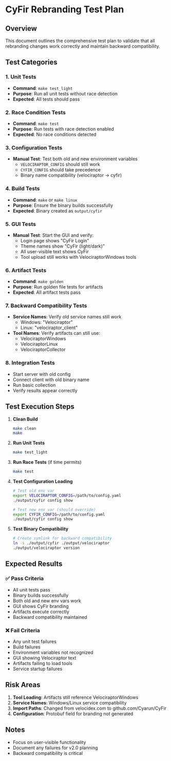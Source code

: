# CyFir Rebranding Test Plan

## Overview
This document outlines the comprehensive test plan to validate that all rebranding changes work correctly and maintain backward compatibility.

## Test Categories

### 1. Unit Tests
- **Command**: `make test_light`
- **Purpose**: Run all unit tests without race detection
- **Expected**: All tests should pass

### 2. Race Condition Tests
- **Command**: `make test`
- **Purpose**: Run tests with race detection enabled
- **Expected**: No race conditions detected

### 3. Configuration Tests
- **Manual Test**: Test both old and new environment variables
  - `VELOCIRAPTOR_CONFIG` should still work
  - `CYFIR_CONFIG` should take precedence
  - Binary name compatibility (velociraptor → cyfir)

### 4. Build Tests
- **Command**: `make` or `make linux`
- **Purpose**: Ensure the binary builds successfully
- **Expected**: Binary created as `output/cyfir`

### 5. GUI Tests
- **Manual Test**: Start the GUI and verify:
  - Login page shows "CyFir Login"
  - Theme names show "CyFir (light/dark)"
  - All user-visible text shows CyFir
  - Tool upload still works with VelociraptorWindows tools

### 6. Artifact Tests
- **Command**: `make golden`
- **Purpose**: Run golden file tests for artifacts
- **Expected**: All artifact tests pass

### 7. Backward Compatibility Tests
- **Service Names**: Verify old service names still work
  - Windows: "Velociraptor"
  - Linux: "velociraptor_client"
- **Tool Names**: Verify artifacts can still use:
  - VelociraptorWindows
  - VelociraptorLinux
  - VelociraptorCollector

### 8. Integration Tests
- Start server with old config
- Connect client with old binary name
- Run basic collection
- Verify results appear correctly

## Test Execution Steps

1. **Clean Build**
   ```bash
   make clean
   make
   ```

2. **Run Unit Tests**
   ```bash
   make test_light
   ```

3. **Run Race Tests** (if time permits)
   ```bash
   make test
   ```

4. **Test Configuration Loading**
   ```bash
   # Test old env var
   export VELOCIRAPTOR_CONFIG=/path/to/config.yaml
   ./output/cyfir config show
   
   # Test new env var (should override)
   export CYFIR_CONFIG=/path/to/config.yaml
   ./output/cyfir config show
   ```

5. **Test Binary Compatibility**
   ```bash
   # Create symlink for backward compatibility
   ln -s ./output/cyfir ./output/velociraptor
   ./output/velociraptor version
   ```

## Expected Results

### ✅ Pass Criteria
- All unit tests pass
- Binary builds successfully
- Both old and new env vars work
- GUI shows CyFir branding
- Artifacts execute correctly
- Backward compatibility maintained

### ❌ Fail Criteria
- Any unit test failures
- Build failures
- Environment variables not recognized
- GUI showing Velociraptor text
- Artifacts failing to load tools
- Service startup failures

## Risk Areas

1. **Tool Loading**: Artifacts still reference VelociraptorWindows
2. **Service Names**: Windows/Linux service compatibility
3. **Import Paths**: Changed from velocidex.com to github.com/Cyarun/CyFir
4. **Configuration**: Protobuf field for branding not generated

## Notes
- Focus on user-visible functionality
- Document any failures for v2.0 planning
- Backward compatibility is critical